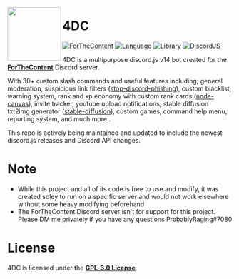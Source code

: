 <a href="https://discord.gg/forthecontent"><img width="120" height="120" align="left" style="float: left" src="https://i.imgur.com/Dc7fS2o.png"></a>
# 4DC

[![ForTheContent](https://img.shields.io/discord/820889004055855144?color=5865F2&logo=discord&logoColor=white&style=for-the-badge)](https://discord.gg/forthecontent)
[![Language](https://img.shields.io/github/languages/top/ProbablyRaging/CreatorBot?color=f0db4f&logoColor=white&style=for-the-badge)]()
[![Library](https://img.shields.io/badge/library-discord.js-5865f2?style=for-the-badge)](https://www.npmjs.com/package/discord.js)
[![DiscordJS](https://img.shields.io/npm/v/discord.js.svg?maxAge=3600&style=for-the-badge)](https://www.npmjs.com/package/discord.js)

4DC is a multipurpose discord.js v14 bot created for the <a href="https://discord.gg/forthecontent">**ForTheContent**</a> Discord server.

With 30+ custom slash commands and useful features including; general moderation, suspicious link filters ([stop-discord-phishing](https://github.com/nikolaischunk/stop-discord-phishing)), custom blacklist, warning system, rank and xp economy with custom rank cards ([node-canvas](https://github.com/Automattic/node-canvas)), invite tracker, youtube upload notifications, stable diffusion txt2img generator ([stable-diffusion](https://github.com/CompVis/stable-diffusion)), custom games, command help menu, reporting system, and much more..

This repo is actively being maintained and updated to include the newest discord.js releases and Discord API changes.

# Note
- While this project and all of its code is free to use and modify, it was created soley to run on a specific server and would not work elsewhere without some heavy modifying beforehand
- The ForTheContent Discord server isn't for support for this project. Please DM me privately if you have any questions ProbablyRaging#7080

# License
4DC is licensed under the **[GPL-3.0 License](./LICENSE)**
